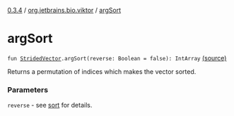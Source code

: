[0.3.4](../index.md) / [org.jetbrains.bio.viktor](index.md) / [argSort](.)

# argSort

`fun `[`StridedVector`](-strided-vector/index.md)`.argSort(reverse: Boolean = false): IntArray` [(source)](https://github.com/JetBrains-Research/viktor/blob/0.3.4/src/main/kotlin/org/jetbrains/bio/viktor/Sorting.kt#L20)

Returns a permutation of indices which makes the vector sorted.

### Parameters

`reverse` - see [sort](sort.md) for details.